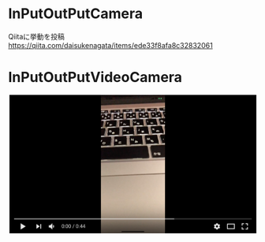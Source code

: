 # InPutOutPutCamera

Qiitaに挙動を投稿
https://qiita.com/daisukenagata/items/ede33f8afa8c32832061

# InPutOutPutVideoCamera

[![](https://github.com/daisukenagata/InPutOutPutCamera/blob/InputOutPutVideoCamera/スクリーンショット%202018-06-16%2011.23.59.png?raw=true)](https://youtu.be/BR9x4OHmBnQ)
